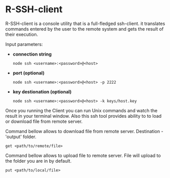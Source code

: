 # R-SSH-client

R-SSH-client is a console utility that is a full-fledged ssh-client. it translates commands entered by the user to the remote system and gets the result of their execution.

Input parameters:
- **connection string**
    ```
    node ssh <username>:<password>@<host>
    ```
- **port (optional)**
    ``` 
    node ssh <username>:<password>@<host> -p 2222
    ```
- **key destionation (optional)**
    ```
    node ssh <username>:<password>@<host> -k keys/host.key
    ```

Once you running the Client you can run Unix commands and watch the result in your terminal window. Also this ssh tool provides ability to to load or download file from remote server.

Command bellow allows to download file from remote server. Destination - 'output' folder.
```
get <path/to/remote/file>
```
Command bellow allows to upload file to remote server. File will upload to the folder you are in by default.
```
put <path/to/local/file>
```
